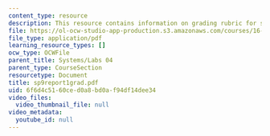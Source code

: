 ```yaml
---
content_type: resource
description: This resource contains information on grading rubric for systems problem.
file: https://ol-ocw-studio-app-production.s3.amazonaws.com/courses/16-01-unified-engineering-i-ii-iii-iv-fall-2005-spring-2006/6f6d4c5160ced0a8bd0af94df14dee34_sp9report1grad.pdf
file_type: application/pdf
learning_resource_types: []
ocw_type: OCWFile
parent_title: Systems/Labs 04
parent_type: CourseSection
resourcetype: Document
title: sp9report1grad.pdf
uid: 6f6d4c51-60ce-d0a8-bd0a-f94df14dee34
video_files:
  video_thumbnail_file: null
video_metadata:
  youtube_id: null
---
```

